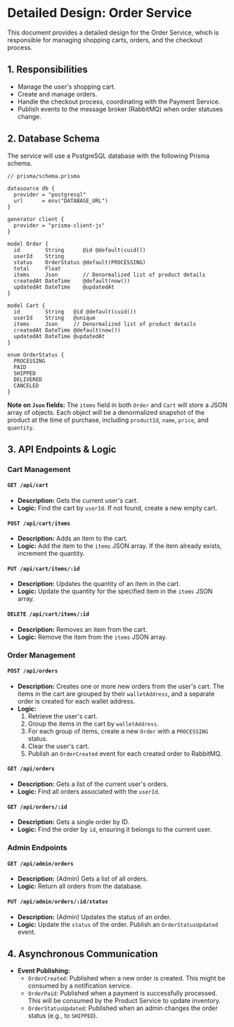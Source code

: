 # Detailed Design: Order Service

This document provides a detailed design for the Order Service, which is responsible for managing shopping carts, orders, and the checkout process.

## 1. Responsibilities

-   Manage the user's shopping cart.
-   Create and manage orders.
-   Handle the checkout process, coordinating with the Payment Service.
-   Publish events to the message broker (RabbitMQ) when order statuses change.

## 2. Database Schema

The service will use a PostgreSQL database with the following Prisma schema.

```prisma
// prisma/schema.prisma

datasource db {
  provider = "postgresql"
  url      = env("DATABASE_URL")
}

generator client {
  provider = "prisma-client-js"
}

model Order {
  id        String      @id @default(cuid())
  userId    String
  status    OrderStatus @default(PROCESSING)
  total     Float
  items     Json        // Denormalized list of product details
  createdAt DateTime    @default(now())
  updatedAt DateTime    @updatedAt
}

model Cart {
  id        String   @id @default(cuid())
  userId    String   @unique
  items     Json     // Denormalized list of product details
  createdAt DateTime @default(now())
  updatedAt DateTime @updatedAt
}

enum OrderStatus {
  PROCESSING
  PAID
  SHIPPED
  DELIVERED
  CANCELED
}
```

**Note on `Json` fields:** The `items` field in both `Order` and `Cart` will store a JSON array of objects. Each object will be a denormalized snapshot of the product at the time of purchase, including `productId`, `name`, `price`, and `quantity`.

## 3. API Endpoints & Logic

### Cart Management

#### `GET /api/cart`
-   **Description:** Gets the current user's cart.
-   **Logic:** Find the cart by `userId`. If not found, create a new empty cart.

#### `POST /api/cart/items`
-   **Description:** Adds an item to the cart.
-   **Logic:** Add the item to the `items` JSON array. If the item already exists, increment the quantity.

#### `PUT /api/cart/items/:id`
-   **Description:** Updates the quantity of an item in the cart.
-   **Logic:** Update the quantity for the specified item in the `items` JSON array.

#### `DELETE /api/cart/items/:id`
-   **Description:** Removes an item from the cart.
-   **Logic:** Remove the item from the `items` JSON array.

### Order Management

#### `POST /api/orders`
-   **Description:** Creates one or more new orders from the user's cart. The items in the cart are grouped by their `walletAddress`, and a separate order is created for each wallet address.
-   **Logic:**
    1.  Retrieve the user's cart.
    2.  Group the items in the cart by `walletAddress`.
    3.  For each group of items, create a new `Order` with a `PROCESSING` status.
    4.  Clear the user's cart.
    5.  Publish an `OrderCreated` event for each created order to RabbitMQ.

#### `GET /api/orders`
-   **Description:** Gets a list of the current user's orders.
-   **Logic:** Find all orders associated with the `userId`.

#### `GET /api/orders/:id`
-   **Description:** Gets a single order by ID.
-   **Logic:** Find the order by `id`, ensuring it belongs to the current user.

### Admin Endpoints

#### `GET /api/admin/orders`
-   **Description:** (Admin) Gets a list of all orders.
-   **Logic:** Return all orders from the database.

#### `PUT /api/admin/orders/:id/status`
-   **Description:** (Admin) Updates the status of an order.
-   **Logic:** Update the `status` of the order. Publish an `OrderStatusUpdated` event.

## 4. Asynchronous Communication

-   **Event Publishing:**
    -   `OrderCreated`: Published when a new order is created. This might be consumed by a notification service.
    -   `OrderPaid`: Published when a payment is successfully processed. This will be consumed by the Product Service to update inventory.
    -   `OrderStatusUpdated`: Published when an admin changes the order status (e.g., to `SHIPPED`).
